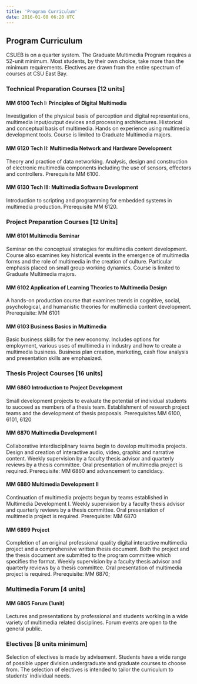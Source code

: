 ```yaml
---
title: 'Program Curriculum'
date: 2016-01-08 06:20 UTC
---
```


Program Curriculum
------------------

CSUEB is on a quarter system. The Graduate Multimedia Program requires a 52-unit minimum.  Most students, by their own choice, take more than the minimum requirements. Electives are drawn from the entire spectrum of courses at CSU East Bay.

### Technical Preparation Courses [12 units]

#### MM 6100 Tech I: Principles of Digital Multimedia
Investigation of the physical basis of perception and digital representations, multimedia input/output devices and processing architectures. Historical and conceptual basis of multimedia. Hands on experience using multimedia development tools. Course is limited to Graduate Multimedia majors.

#### MM 6120 Tech II: Multimedia Network and Hardware Development
Theory and practice of data networking. Analysis, design and construction of electronic multimedia components including the use of sensors, effectors and controllers. Prerequisite MM 6100.

#### MM 6130 Tech III: Multimedia Software Development
Introduction to scripting and programming for embedded systems in multimedia production. Prerequisite MM 6120.

### Project Preparation Courses [12 Units]

#### MM 6101 Multimedia Seminar
Seminar on the conceptual strategies for multimedia content development. Course also examines key historical events in the emergence of multimedia forms and the role of multimedia in the creation of culture. Particular emphasis placed on small group working dynamics. Course is limited to Graduate Multimedia majors.

#### MM 6102 Application of Learning Theories to Multimedia Design 
A hands-on production course that examines trends in cognitive, social, psychological, and humanistic theories for multimedia content development. Prerequisite: MM 6101

#### MM 6103 Business Basics in Multimedia
Basic business skills for the new economy. Includes options for employment, various uses of multimedia in industry and how to create a multimedia business. Business plan creation, marketing, cash flow analysis and presentation skills are emphasized.

### Thesis Project Courses [16 units]

#### MM 6860 Introduction to Project Development
Small development projects to evaluate the potential of individual students to succeed as members of a thesis team. Establishment of research project teams and the development of thesis proposals. Prerequisites MM 6100, 6101, 6120

#### MM 6870 Multimedia Development I
Collaborative interdisciplinary teams begin to develop multimedia projects. Design and creation of interactive audio, video, graphic and narrative content. Weekly supervision by a faculty thesis advisor and quarterly reviews by a thesis committee. Oral presentation of multimedia project is required. Prerequisite: MM 6860 and advancement to candidacy.

#### MM 6880 Multimedia Development II
Continuation of multimedia projects begun by teams established in Multimedia Development I. Weekly supervision by a faculty thesis advisor and quarterly reviews by a thesis committee. Oral presentation of multimedia project is required. Prerequisite: MM 6870

#### MM 6899 Project
Completion of an original professional quality digital interactive multimedia project and a comprehensive written thesis document. Both the project and the thesis document are submitted to the program committee which specifies the format. Weekly supervision by a faculty thesis advisor and quarterly reviews by a thesis committee. Oral presentation of multimedia project is required. Prerequisite: MM 6870;

### Multimedia Forum [4 units]

#### MM 6805 Forum (1unit)
Lectures and presentations by professional and students working in a wide variety of multimedia related disciplines. Forum events are open to the general public.

### Electives [8 units minimum]

Selection of electives is made by advisement. Students have a wide range of possible upper division undergraduate and graduate courses to choose from. The selection of electives is intended to tailor the curriculum to students’ individual needs.
